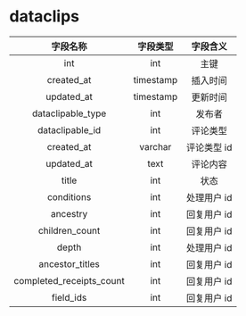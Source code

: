 # dataclips

| 字段名称 | 字段类型 | 字段含义 |
| :-----: | :-----: | :-----: 
| int | int | 主键 |
| created_at | timestamp | 插入时间 |
| updated_at | timestamp | 更新时间 |
| dataclipable_type | int | 发布者 |
| dataclipable_id | int | 评论类型 |
| created_at | varchar | 评论类型 id |
| updated_at | text | 评论内容 |
| title | int | 状态 |
| conditions | int | 处理用户 id |
| ancestry | int | 回复用户 id |
| children_count | int | 回复用户 id |
| depth | int | 处理用户 id |
| ancestor_titles | int | 回复用户 id |
| completed_receipts_count | int | 回复用户 id |
| field_ids | int | 回复用户 id |
